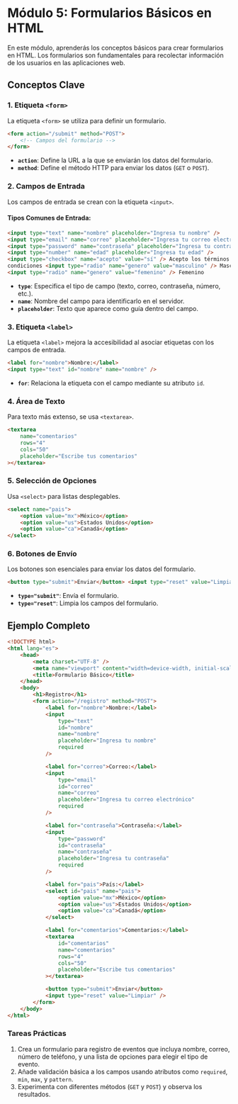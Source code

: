 # Módulo 5: Formularios Básicos en HTML

En este módulo, aprenderás los conceptos básicos para crear formularios en HTML. Los formularios son fundamentales para recolectar información de los usuarios en las aplicaciones web.

## Conceptos Clave

### 1. Etiqueta `<form>`

La etiqueta `<form>` se utiliza para definir un formulario.

```html
<form action="/submit" method="POST">
    <!-- Campos del formulario -->
</form>
```

-   **`action`**: Define la URL a la que se enviarán los datos del formulario.
-   **`method`**: Define el método HTTP para enviar los datos (`GET` o `POST`).

### 2. Campos de Entrada

Los campos de entrada se crean con la etiqueta `<input>`.

#### Tipos Comunes de Entrada:

```html
<input type="text" name="nombre" placeholder="Ingresa tu nombre" />
<input type="email" name="correo" placeholder="Ingresa tu correo electrónico" />
<input type="password" name="contraseña" placeholder="Ingresa tu contraseña" />
<input type="number" name="edad" placeholder="Ingresa tu edad" />
<input type="checkbox" name="acepto" value="sí" /> Acepto los términos y
condiciones <input type="radio" name="genero" value="masculino" /> Masculino
<input type="radio" name="genero" value="femenino" /> Femenino
```

-   **`type`**: Especifica el tipo de campo (texto, correo, contraseña, número, etc.).
-   **`name`**: Nombre del campo para identificarlo en el servidor.
-   **`placeholder`**: Texto que aparece como guía dentro del campo.

### 3. Etiqueta `<label>`

La etiqueta `<label>` mejora la accesibilidad al asociar etiquetas con los campos de entrada.

```html
<label for="nombre">Nombre:</label>
<input type="text" id="nombre" name="nombre" />
```

-   **`for`**: Relaciona la etiqueta con el campo mediante su atributo `id`.

### 4. Área de Texto

Para texto más extenso, se usa `<textarea>`.

```html
<textarea
    name="comentarios"
    rows="4"
    cols="50"
    placeholder="Escribe tus comentarios"
></textarea>
```

### 5. Selección de Opciones

Usa `<select>` para listas desplegables.

```html
<select name="pais">
    <option value="mx">México</option>
    <option value="us">Estados Unidos</option>
    <option value="ca">Canadá</option>
</select>
```

### 6. Botones de Envío

Los botones son esenciales para enviar los datos del formulario.

```html
<button type="submit">Enviar</button> <input type="reset" value="Limpiar" />
```

-   **`type="submit"`**: Envía el formulario.
-   **`type="reset"`**: Limpia los campos del formulario.

## Ejemplo Completo

```html
<!DOCTYPE html>
<html lang="es">
    <head>
        <meta charset="UTF-8" />
        <meta name="viewport" content="width=device-width, initial-scale=1.0" />
        <title>Formulario Básico</title>
    </head>
    <body>
        <h1>Registro</h1>
        <form action="/registro" method="POST">
            <label for="nombre">Nombre:</label>
            <input
                type="text"
                id="nombre"
                name="nombre"
                placeholder="Ingresa tu nombre"
                required
            />

            <label for="correo">Correo:</label>
            <input
                type="email"
                id="correo"
                name="correo"
                placeholder="Ingresa tu correo electrónico"
                required
            />

            <label for="contraseña">Contraseña:</label>
            <input
                type="password"
                id="contraseña"
                name="contraseña"
                placeholder="Ingresa tu contraseña"
                required
            />

            <label for="pais">País:</label>
            <select id="pais" name="pais">
                <option value="mx">México</option>
                <option value="us">Estados Unidos</option>
                <option value="ca">Canadá</option>
            </select>

            <label for="comentarios">Comentarios:</label>
            <textarea
                id="comentarios"
                name="comentarios"
                rows="4"
                cols="50"
                placeholder="Escribe tus comentarios"
            ></textarea>

            <button type="submit">Enviar</button>
            <input type="reset" value="Limpiar" />
        </form>
    </body>
</html>
```

### Tareas Prácticas

1. Crea un formulario para registro de eventos que incluya nombre, correo, número de teléfono, y una lista de opciones para elegir el tipo de evento.
2. Añade validación básica a los campos usando atributos como `required`, `min`, `max`, y `pattern`.
3. Experimenta con diferentes métodos (`GET` y `POST`) y observa los resultados.
